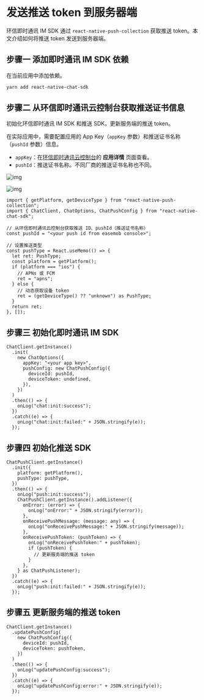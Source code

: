 # 发送推送 token 到服务器端

环信即时通讯 IM SDK 通过 `react-native-push-collection` 获取推送 token。本文介绍如何将推送 token 发送到服务器端。

## 步骤一 添加即时通讯 IM SDK 依赖

在当前应用中添加依赖。

```sh
yarn add react-native-chat-sdk
```

## 步骤二 从环信即时通讯云控制台获取推送证书信息

初始化环信即时通讯 IM SDK 和推送 SDK，更新服务端的推送 token。

在实际应用中，需要配置应用的 App Key（`appKey` 参数）和推送证书名称（`pushId` 参数）信息。

- `appKey`：在[环信即时通讯云控制台](https://console.easemob.com/user/login)的 **应用详情** 页面查看。
- `pushId`：推送证书名称。不同厂商的推送证书名称也不同。

![img](/images/react-native/push/push_get_appkey.png)

![img](/images/react-native/push/push_get_certificate_name.png)

```tsx
import { getPlatform, getDeviceType } from "react-native-push-collection";
import { ChatClient, ChatOptions, ChatPushConfig } from "react-native-chat-sdk";

// 从环信即时通讯云控制台获取推送 ID、pushId（推送证书名称）
const pushId = "<your push id from easemob console>";

// 设置推送类型
const pushType = React.useMemo(() => {
  let ret: PushType;
  const platform = getPlatform();
  if (platform === "ios") {
    // APNs 或 FCM
    ret = "apns";
  } else {
    // 动态获取设备 token
    ret = (getDeviceType() ?? "unknown") as PushType;
  }
  return ret;
}, []);
```

## 步骤三 初始化即时通讯 IM SDK

```tsx
ChatClient.getInstance()
  .init(
    new ChatOptions({
      appKey: "<your app key>",
      pushConfig: new ChatPushConfig({
        deviceId: pushId,
        deviceToken: undefined,
      }),
    })
  )
  .then(() => {
    onLog("chat:init:success");
  })
  .catch((e) => {
    onLog("chat:init:failed:" + JSON.stringify(e));
  });
```

## 步骤四 初始化推送 SDK

```tsx
ChatPushClient.getInstance()
  .init({
    platform: getPlatform(),
    pushType: pushType,
  })
  .then(() => {
    onLog("push:init:success");
    ChatPushClient.getInstance().addListener({
      onError: (error) => {
        onLog("onError:" + JSON.stringify(error));
      },
      onReceivePushMessage: (message: any) => {
        onLog("onReceivePushMessage:" + JSON.stringify(message));
      },
      onReceivePushToken: (pushToken) => {
        onLog("onReceivePushToken:" + pushToken);
        if (pushToken) {
          // 更新服务端的推送 token
        }
      },
    } as ChatPushListener);
  })
  .catch((e) => {
    onLog("push:init:failed:" + JSON.stringify(e));
  });
```

## 步骤五 更新服务端的推送 token

```tsx
ChatClient.getInstance()
  .updatePushConfig(
    new ChatPushConfig({
      deviceId: pushId,
      deviceToken: pushToken,
    })
  )
  .then(() => {
    onLog("updatePushConfig:success");
  })
  .catch((e) => {
    onLog("updatePushConfig:error:" + JSON.stringify(e));
  });
```
